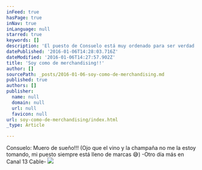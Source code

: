 ```yaml
---
inFeed: true
hasPage: true
inNav: true
inLanguage: null
starred: true
keywords: []
description: 'El puesto de Consuelo está muy ordenado para ser verdad :P'
datePublished: '2016-01-06T14:28:03.716Z'
dateModified: '2016-01-06T14:27:57.902Z'
title: 'Soy como de merchandising!!'
author: []
sourcePath: _posts/2016-01-06-soy-como-de-merchandising.md
published: true
authors: []
publisher:
  name: null
  domain: null
  url: null
  favicon: null
url: soy-como-de-merchandising/index.html
_type: Article

---
```

Consuelo: Muero de sueño!!! (Ojo que el vino y la champaña no me la estoy tomando, mi puesto siempre está lleno de marcas 😅) -Otro día más en Canal 13 Cable-
![](https://the-grid-user-content.s3-us-west-2.amazonaws.com/7a1651bf-8f17-47c0-bd64-6e88c6931335.jpg)